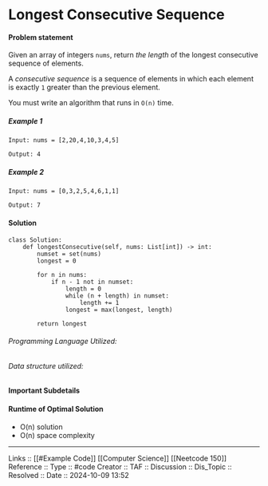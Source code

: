 # Longest Consecutive Sequence

#### Problem statement
Given an array of integers `nums`, return _the length_ of the longest consecutive sequence of elements.

A _consecutive sequence_ is a sequence of elements in which each element is exactly `1` greater than the previous element.

You must write an algorithm that runs in `O(n)` time.
##### Example 1
```
Input: nums = [2,20,4,10,3,4,5]

Output: 4
```
##### Example 2
```
Input: nums = [0,3,2,5,4,6,1,1]

Output: 7
```
#### Solution
```
class Solution:
    def longestConsecutive(self, nums: List[int]) -> int:
        numset = set(nums)
        longest = 0

        for n in nums:
            if n - 1 not in numset:
                length = 0
                while (n + length) in numset:
                    length += 1
                longest = max(longest, length)

        return longest
```

###### Programming Language Utilized:

###### Data structure utilized:
#### Important Subdetails

#### Runtime of Optimal Solution

- O(n) solution
- O(n) space complexity
---
Links :: [[#Example Code]] [[Computer Science]] [[Neetcode 150]]
Reference ::
Type :: #code
Creator ::
TAF ::
Discussion ::
Dis_Topic :: 
Resolved ::
Date :: 2024-10-09 13:52
